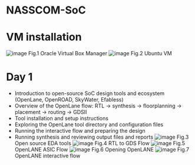 # NASSCOM-SoC
# VM installation
![image](https://github.com/user-attachments/assets/da8fa522-23cc-4639-9d97-f2c231a486c5)
Fig.1 Oracle Virtual Box Manager
![image](https://github.com/user-attachments/assets/86670c10-00ca-4688-8ac3-7918df065792)
Fig.2 Ubuntu VM
# Day 1
- Introduction to open-source SoC design tools and ecosystem (OpenLane, OpenROAD, SkyWater, Efabless)
- Overview of the OpenLane flow: RTL → synthesis → floorplanning → placement → routing → GDSII
- Tool installation and setup instructions
- Exploring the OpenLane tool directory and configuration files
- Running the interactive flow and preparing the design
- Running synthesis and reviewing output files and reports
![image](https://github.com/user-attachments/assets/cbc43c3c-7015-46e1-b502-9275cd8ce921)
Fig.3 Open source EDA tools
![image](https://github.com/user-attachments/assets/22a2a7c0-5ea9-4da9-9d2d-ffa2affc595a)
Fig.4 RTL to GDS Flow
![image](https://github.com/user-attachments/assets/91f96225-ec2b-4c35-afc2-94785ee69f9c)
Fig.5 OpenLANE ASIC Flow
![image](https://github.com/user-attachments/assets/07059687-6f7f-48eb-a8cb-ea1783a8208a)
Fig.6 Opening OpenLANE
![image](https://github.com/user-attachments/assets/483d7367-915d-43ee-af72-3eaa94cc4dfe)
Fig.7 OpenLANE interactive flow
